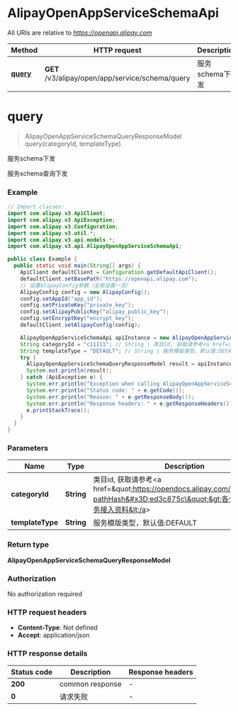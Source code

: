 # AlipayOpenAppServiceSchemaApi

All URIs are relative to *https://openapi.alipay.com*

| Method | HTTP request | Description |
|------------- | ------------- | -------------|
| [**query**](AlipayOpenAppServiceSchemaApi.md#query) | **GET** /v3/alipay/open/app/service/schema/query | 服务schema下发 |


<a name="query"></a>
# **query**
> AlipayOpenAppServiceSchemaQueryResponseModel query(categoryId, templateType)

服务schema下发

服务schema查询下发

### Example
```java
// Import classes:
import com.alipay.v3.ApiClient;
import com.alipay.v3.ApiException;
import com.alipay.v3.Configuration;
import com.alipay.v3.util.*;
import com.alipay.v3.api.models.*;
import com.alipay.v3.api.AlipayOpenAppServiceSchemaApi;

public class Example {
  public static void main(String[] args) {
    ApiClient defaultClient = Configuration.getDefaultApiClient();
    defaultClient.setBasePath("https://openapi.alipay.com");
    // 设置alipayConfig参数（全局设置一次）
    AlipayConfig config = new AlipayConfig();
    config.setAppId("app_id");
    config.setPrivateKey("private_key");
    config.setAlipayPublicKey("alipay_public_key");
    config.setEncryptKey("encrypt_key");
    defaultClient.setAlipayConfig(config);

    AlipayOpenAppServiceSchemaApi apiInstance = new AlipayOpenAppServiceSchemaApi(defaultClient);
    String categoryId = "c11111"; // String | 类目id, 获取请参考<a href=\"https://opendocs.alipay.com/mini/03ci0w?pathHash=ed3c875c\">各个行业场景服务接入资料</a>
    String templateType = "DEFAULT"; // String | 服务模版类型，默认值:DEFAULT
    try {
      AlipayOpenAppServiceSchemaQueryResponseModel result = apiInstance.query(categoryId, templateType);
      System.out.println(result);
    } catch (ApiException e) {
      System.err.println("Exception when calling AlipayOpenAppServiceSchemaApi#query");
      System.err.println("Status code: " + e.getCode());
      System.err.println("Reason: " + e.getResponseBody());
      System.err.println("Response headers: " + e.getResponseHeaders());
      e.printStackTrace();
    }
  }
}
```

### Parameters

| Name | Type | Description  | Notes |
|------------- | ------------- | ------------- | -------------|
| **categoryId** | **String**| 类目id, 获取请参考&lt;a href&#x3D;\&quot;https://opendocs.alipay.com/mini/03ci0w?pathHash&#x3D;ed3c875c\&quot;&gt;各个行业场景服务接入资料&lt;/a&gt; | [optional] |
| **templateType** | **String**| 服务模版类型，默认值:DEFAULT | [optional] |

### Return type

**AlipayOpenAppServiceSchemaQueryResponseModel**

### Authorization

No authorization required

### HTTP request headers

 - **Content-Type**: Not defined
 - **Accept**: application/json

### HTTP response details
| Status code | Description | Response headers |
|-------------|-------------|------------------|
| **200** | common response |  -  |
| **0** | 请求失败 |  -  |

